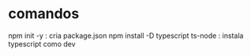 # comandos
npm init -y : cria package.json
npm install -D typescript ts-node : instala typescript como dev

